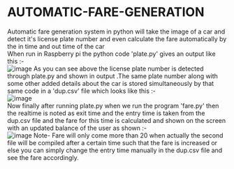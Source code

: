 # AUTOMATIC-FARE-GENERATION
Automatic fare generation system in python will take the image of a car and detect it's license plate number and even calculate the fare automatically by the in time and out time of the car 
<br>
When run in Raspberry pi the python code 'plate.py' gives an output like this :- <br>
![image](https://user-images.githubusercontent.com/109916723/201528746-ca100923-7655-4f0b-be20-7127f5516848.png)
As you can see above the license plate number is detected through plate.py and shown in output .The same plate number along with some other added details about the car 
is stored simultaneously by that same code in a 'dup.csv' file which looks like this :-<br>
![image](https://user-images.githubusercontent.com/109916723/201528895-388cfca7-ba69-421b-8e2d-1324a6956af7.png)
<br>Now finally after running plate.py when we run the program 'fare.py' then the realtime is noted as exit time and the entry time is taken from the dup.csv file
and the fare for this time is calculated and shown on the screen with an updated balance of the user as shown :-<br>
![image](https://user-images.githubusercontent.com/109916723/201529062-d6917941-77e7-46ae-88a2-e49abe9054b5.png)
Note- Fare will only come more than 20 when actually the second file will be compiled after a certain time such that the fare is increased or else you can 
simply change the entry time manually in the dup.csv file and see the fare accordingly.
